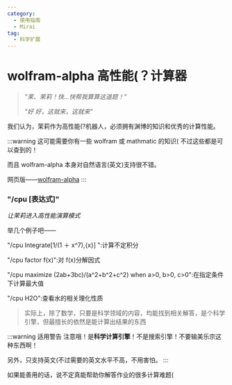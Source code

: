 ```yaml
---
category:
  - 使用指南
  - Mirai
tag:
  - 科学扩展
---
```


# wolfram-alpha 高性能(？计算器

> _"茉、茉莉！快...快帮我算算这道题！"_
>
> _"好 好，这就来，这就来"_

我们认为，茉莉作为高性能(?机器人，必须拥有渊博的知识和优秀的计算性能。

:::warning
这可能需要你有一些 wolfram 或 mathmatic 的知识( 不过这些都是可以查到的！

而且 wolfram-alpha 本身对自然语言(英文)支持很不错。

网页版——[wolfram-alpha](https://www.wolframalpha.com/)
:::

### "/cpu [表达式]"

_让茉莉进入高性能演算模式_

举几个例子吧——

"/cpu Integrate[1/(1 ＋ x^7),{x}] ":计算不定积分

"/cpu factor f(x)":对 f(x)分解因式

"/cpu maximize (2ab+3bc)/(a^2+b^2+c^2) when a>0, b>0, c>0":在指定条件下计算最大值

"/cpu H2O":查看水的相关理化性质

> 实际上，除了数学，只要是科学领域的内容，均能找到相关解答，是个科学引擎，但最擅长的依然是能计算出结果的东西

:::warning 适用警告
注意哦！是**科学计算引擎**！不是搜索引擎！不要输美乐宗这种东西啊！

另外，只支持英文(不过需要的英文水平不高，不用害怕。
:::

如果能善用的话，说不定真能帮助你解答作业的很多计算难题(
